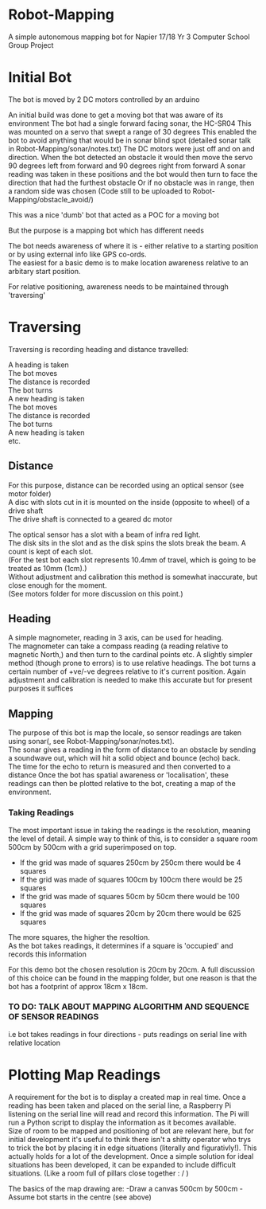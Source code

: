 # Robot-Mapping
A simple autonomous mapping bot for Napier 17/18 Yr 3 Computer School Group Project

# Initial Bot
The bot is moved by 2 DC motors controlled by an arduino

An initial build was done to get a moving bot that was aware of its environment
The bot had a single forward facing sonar, the HC-SR04
This was mounted on a servo that swept a range of 30 degrees
This enabled the bot to avoid anything that would be in sonar blind spot (detailed sonar talk in Robot-Mapping/sonar/notes.txt)
The DC motors were just off and on and direction.
When the bot detected an obstacle it would then move the servo 90 degrees left from forward and 90 degrees right from forward
A sonar reading was taken in these positions and the bot would then turn to face the direction that had the furthest obstacle
Or if no obstacle was in range, then a random side was chosen
(Code still to be uploaded to Robot-Mapping/obstacle_avoid/) 

This was a nice 'dumb' bot that acted as a POC for a moving bot

But the purpose is a mapping bot which has different needs

The bot needs awareness of where it is - either relative to a starting position or by using external info like GPS co-ords.  
The easiest for a basic demo is to make location awareness relative to an arbitary start position.  

For relative positioning, awareness needs to be maintained through 'traversing'

# Traversing 
Traversing is recording heading and distance travelled:

A heading is taken  
The bot moves  
The distance is recorded  
The bot turns  
A new heading is taken   
The bot moves  
The distance is recorded  
The bot turns  
A new heading is taken  
etc.  

## Distance
For this purpose, distance can be recorded using an optical sensor (see motor folder)  
A disc with slots cut in it is mounted on the inside (opposite to wheel) of a drive shaft  
The drive shaft is connected to a geared dc motor  

The optical sensor has a slot with a beam of infra red light.  
The disk sits in the slot and as the disk spins the slots break the beam. A count is kept of each slot.  
(For the test bot each slot represents 10.4mm of travel, which is going to be treated as 10mm (1cm).)  
Without adjustment and calibration this method is somewhat inaccurate, but close enough for the moment.  
(See motors folder for more discussion on this point.)  

## Heading
A simple magnometer, reading in 3 axis, can be used for heading.  
The magnometer can take a compass reading (a reading relative to magnetic North,) and then turn to the cardinal points etc.
A slightly simpler method (though prone to errors) is to use relative headings.
The bot turns a certain number of +ve/-ve degrees relative to it's current position.
Again adjustment and calibration is needed to make this accurate but for present purposes it suffices

## Mapping
The purpose of this bot is map the locale, so sensor readings are taken using sonar(, see Robot-Mapping/sonar/notes.txt).   
The sonar gives a reading in the form of distance to an obstacle by sending a soundwave out, which will hit a solid object and bounce (echo) back.  
The time for the echo to return is measured and then converted to a distance
Once the bot has spatial awareness or 'localisation', these readings can then be plotted relative to the bot, creating a map of the environment.

### Taking Readings
The most important issue in taking the readings is the resolution, meaning the level of detail.
A simple way to think of this, is to consider a square room 500cm by 500cm with a grid superimposed on top.
- If the grid was made of squares 250cm by 250cm there would be 4 squares
- If the grid was made of squares 100cm by 100cm there would be 25 squares
- If the grid was made of squares 50cm by 50cm there would be 100 squares
- If the grid was made of squares 20cm by 20cm there would be 625 squares

The more squares, the higher the resoltion.  
As the bot takes readings, it determines if a square is 'occupied' and records this information

For this demo bot the chosen resolution is 20cm by 20cm. A full discussion of this choice can be found in the mapping folder, but one reason is that the bot has a footprint of approx 18cm x 18cm.

### TO DO: TALK ABOUT MAPPING ALGORITHM AND SEQUENCE OF SENSOR READINGS
i.e bot takes readings in four directions - puts readings on serial line with relative location

# Plotting Map Readings
A requirement for the bot is to display a created map in real time.
Once a reading has been taken and placed on the serial line, a Raspberry Pi listening on the serial line will read and record this information.
The Pi will run a Python script to display the information as it becomes available.  
Size of room to be mapped and positioning of bot are relevant here, but for initial development it's useful to think there isn't a shitty operator who trys to trick the bot by placing it in edge situations (literally and figurativly!). 
This actually holds for a lot of the development. Once a simple solution for ideal situations has been developed, it can be expanded to include difficult situations. (Like a room full of pillars close together : / )

The basics of the map drawing are:
-Draw a canvas 500cm by 500cm 
-Assume bot starts in the centre (see above) 




